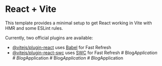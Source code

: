 # React + Vite

This template provides a minimal setup to get React working in Vite with HMR and some ESLint rules.

Currently, two official plugins are available:

- [@vitejs/plugin-react](https://github.com/vitejs/vite-plugin-react/blob/main/packages/plugin-react/README.md) uses [Babel](https://babeljs.io/) for Fast Refresh
- [@vitejs/plugin-react-swc](https://github.com/vitejs/vite-plugin-react-swc) uses [SWC](https://swc.rs/) for Fast Refresh
#   B l o g _ A p p l i c a t i o n  
 #   B l o g _ A p p l i c a t i o n  
 #   B l o g _ A p p l i c a t i o n  
 #   B l o g _ A p p l i c a t i o n  
 